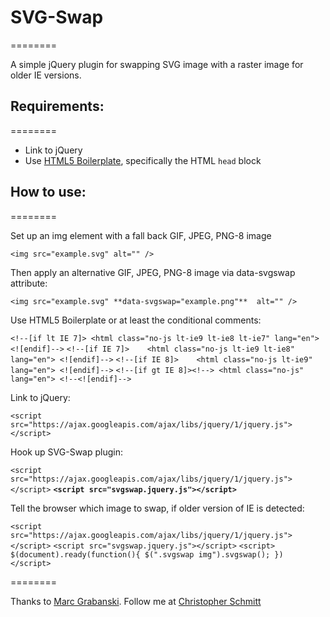 # SVG-Swap
========

A simple jQuery plugin for swapping SVG image with a raster image for older IE versions.  

## Requirements:
========

* Link to jQuery
* Use [HTML5 Boilerplate](http://html5boilerplate.com/), specifically the HTML `head` block

## How to use:
========

Set up an img element with a fall back GIF, JPEG, PNG-8 image 

`<img src="example.svg" alt="" />`

Then apply an alternative GIF, JPEG, PNG-8 image via data-svgswap attribute:

`<img src="example.svg" **data-svgswap="example.png"**  alt="" />`

Use HTML5 Boilerplate or at least the conditional comments:

`<!--[if lt IE 7]> <html class="no-js lt-ie9 lt-ie8 lt-ie7" lang="en"> <![endif]-->`
`<!--[if IE 7]>    <html class="no-js lt-ie9 lt-ie8" lang="en"> <![endif]-->`
`<!--[if IE 8]>    <html class="no-js lt-ie9" lang="en"> <![endif]-->`
`<!--[if gt IE 8]><!--> <html class="no-js" lang="en"> <!--<![endif]-->`

Link to jQuery:

`<script src="https://ajax.googleapis.com/ajax/libs/jquery/1/jquery.js"></script>`

Hook up SVG-Swap plugin:

`<script src="https://ajax.googleapis.com/ajax/libs/jquery/1/jquery.js"></script>`
**`<script src="svgswap.jquery.js"></script>`**

Tell the browser which image to swap, if older version of IE is detected:

`<script src="https://ajax.googleapis.com/ajax/libs/jquery/1/jquery.js"></script>`
`<script src="svgswap.jquery.js"></script>`
`<script>
$(document).ready(function(){
$(".svgswap img").svgswap();
})
</script>`

========

Thanks to <a href="http://twitter.com/1Marc">Marc Grabanski<a/>. 
Follow me at <a href="http://twitter.com/teleject">Christopher Schmitt</a>
